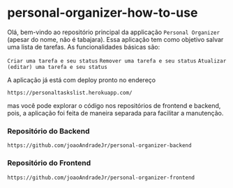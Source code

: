 # personal-organizer-how-to-use

Olá, bem-vindo ao repositório principal da applicação `Personal Organizer` (apesar do nome, não é tabajara). Essa aplicação tem como objetivo salvar uma lista de tarefas. As funcionalidades básicas são:

`Criar uma tarefa e seu status`
`Remover uma tarefa e seu status`
`Atualizar (editar) uma tarefa e seu status`

A aplicação já está com deploy pronto no endereço
```
https://personaltaskslist.herokuapp.com/
```
mas você pode explorar o código nos repositórios de frontend e backend, pois, a aplicação foi feita de maneira separada para facilitar a manutenção.

### Repositório do Backend

```
https://github.com/joaoAndradeJr/personal-organizer-backend
```

### Repositório do Frontend

```
https://github.com/joaoAndradeJr/personal-organizer-frontend
```
